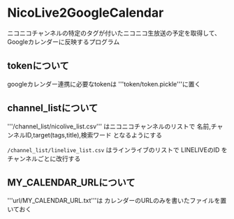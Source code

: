 # NicoLive2GoogleCalendar
ニコニコチャンネルの特定のタグが付いたニコニコ生放送の予定を取得して、Googleカレンダーに反映するプログラム

## tokenについて
googleカレンダー連携に必要なtokenは '''token/token.pickle'''に置く

## channel_listについて
'''/channel_list/nicolive_list.csv''' はニコニコチャンネルのリストで
名前,チャンネルID,target(tags,title),検索ワード
となるようにする

```/channel_list/linelive_list.csv``` はラインライブのリストで
LINELIVEのID
をチャンネルごとに改行する

## MY_CALENDAR_URLについて
'''url/MY_CALENDAR_URL.txt'''は
カレンダーのURLのみを書いたファイルを置いておく
